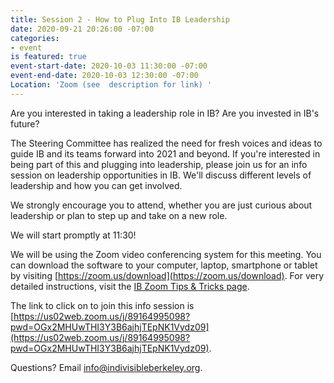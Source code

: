 ```yaml
---
title: Session 2 - How to Plug Into IB Leadership
date: 2020-09-21 20:26:00 -07:00
categories:
- event
is featured: true
event-start-date: 2020-10-03 11:30:00 -07:00
event-end-date: 2020-10-03 12:30:00 -07:00
Location: 'Zoom (see  description for link) '
---
```


Are you interested in taking a leadership role in IB? Are you invested in IB's future?

The Steering Committee has realized the need for fresh voices and ideas to guide IB and its teams forward into 2021 and beyond. If you're interested in being part of this and plugging into leadership, please join us for an info session on leadership opportunities in IB. We'll discuss different levels of leadership and how you can get involved.

We strongly encourage you to attend, whether you are just curious about leadership or plan to step up and take on a new role.

We will start promptly at 11:30!

We will be using the Zoom video conferencing system for this meeting. You can download the software to your computer, laptop, smartphone or tablet by visiting [https://zoom.us/download](https://zoom.us/download). For very detailed instructions, visit the [IB Zoom Tips & Tricks page](https://docs.google.com/document/d/1Nnv-QL7mpTcXkitDfqjwE4M9YXcHxhutsMjJejka5m0/edit?usp=sharing).

The link to click on to join this info session is  [https://us02web.zoom.us/j/89164995098?pwd=OGx2MHUwTHI3Y3B6ajhjTEpNK1Vydz09](https://us02web.zoom.us/j/89164995098?pwd=OGx2MHUwTHI3Y3B6ajhjTEpNK1Vydz09).

Questions? Email info@indivisibleberkeley.org.